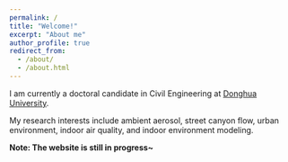 ```yaml
---
permalink: /
title: "Welcome!"
excerpt: "About me"
author_profile: true
redirect_from: 
  - /about/
  - /about.html
---
```


I am currently a doctoral candidate in Civil Engineering at [Donghua University](https://www.dhu.edu.cn/).

My research interests include ambient aerosol, street canyon flow, urban environment, indoor air quality, and indoor environment modeling.

**Note: The website is still in progress~**


